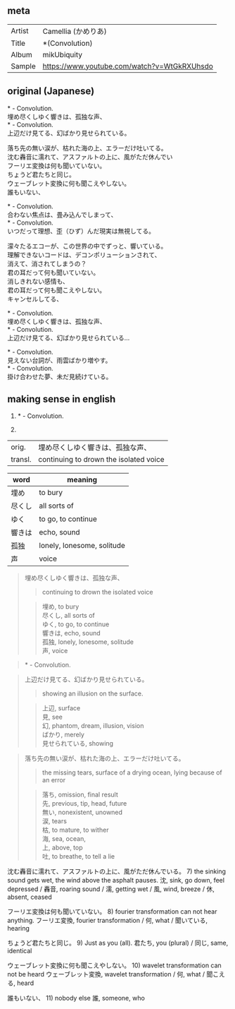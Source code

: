 ## meta

|        |                                             |
| ------ | ------------------------------------------- |
| Artist | Camellia (かめりあ)                         |
| Title  | \*(Convolution)                             |
| Album  | mikUbiquity                                 |
| Sample | https://www.youtube.com/watch?v=WtGkRXUhsdo |

## original (Japanese)

\* - Convolution.  
埋め尽くしゆく響きは、孤独な声、  
\* - Convolution.  
上辺だけ見てる、幻ばかり見せられている。

落ち先の無い涙が、枯れた海の上、エラーだけ吐いてる。  
沈む轟音に濡れて、アスファルトの上に、風がただ休んでい  
フーリエ変換は何も聞いていない。  
ちょうど君たちと同じ。  
ウェーブレット変換に何も聞こえやしない。  
誰もいない、

\* - Convolution.  
合わない焦点は、畳み込んでしまって、  
\* - Convolution.  
いつだって理想、歪（ひず）んだ現実は無視してる。

濛々たるエコーが、この世界の中でずっと、響いている。  
理解できないコードは、デコンポリューションされて、  
消えて、消されてしまうの？  
君の耳だって何も聞いていない。  
消しきれない感情も、  
君の耳だって何も聞こえやしない。  
キャンセルしてる、

\* - Convolution.  
埋め尽くしゆく響きは、孤独な声、  
\* - Convolution.  
上辺だけ見てる、幻ばかり見せられている…

\* - Convolution.  
見えない台詞が、雨雲ばかり増やす。  
\* - Convolution.  
掛け合わせた夢、未だ見続けている。

## making sense in english

1. \* - Convolution.

2.  
|         |                                        |
| ------- | -------------------------------------- |
| orig.   | 埋め尽くしゆく響きは、孤独な声、       |
| transl. | continuing to drown the isolated voice |

| word   | meaning                    |
| ------ | -------------------------- |
| 埋め   | to bury                    |
| 尽くし | all sorts of               |
| ゆく   | to go, to continue         |
| 響きは | echo, sound                |
| 孤独   | lonely, lonesome, solitude |
| 声     | voice                      |

> 埋め尽くしゆく響きは、孤独な声、
>
> > continuing to drown the isolated voice
>
> > 埋め, to bury  
> > 尽くし, all sorts of  
> > ゆく, to go, to continue  
> > 響きは, echo, sound  
> > 孤独, lonely, lonesome, solitude  
> > 声, voice

> \* - Convolution.

> 上辺だけ見てる、幻ばかり見せられている。
>
> > showing an illusion on the surface.
>
> > 上辺, surface  
> > 見, see  
> > 幻, phantom, dream, illusion, vision  
> > ばかり, merely  
> > 見せられている, showing

> 落ち先の無い涙が、枯れた海の上、エラーだけ吐いてる。
>
> > the missing tears, surface of a drying ocean, lying because of an error
>
> > 落ち, omission, final result  
> > 先, previous, tip, head, future  
> > 無い, nonexistent, unowned  
> > 涙, tears  
> > 枯, to mature, to wither  
> > 海, sea, ocean,  
> > 上, above, top  
> > 吐, to breathe, to tell a lie

沈む轟音に濡れて、アスファルトの上に、風がただ休んでいる。 7) the sinking sound gets wet, the wind above the asphalt pauses.
沈, sink, go down, feel depressed /
轟音, roaring sound /
濡, getting wet /
風, wind, breeze /
休, absent, ceased

フーリエ変換は何も聞いていない。 8) fourier transformation can not hear anything.
フーリエ変換, fourier transformation /
何, what /
聞いている, hearing

ちょうど君たちと同じ。 9) Just as you (all).
君たち, you (plural) /
同じ, same, identical

ウェーブレット変換に何も聞こえやしない。 10) wavelet transformation can not be heard
ウェーブレット変換, wavelet transformation /
何, what /
聞こえる, heard

誰もいない、 11) nobody else
誰, someone, who
